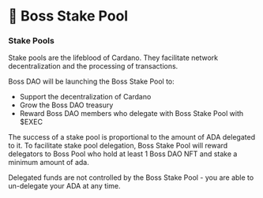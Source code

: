 # 🌊 Boss Stake Pool

### Stake Pools

Stake pools are the lifeblood of Cardano. They facilitate network decentralization and the processing of transactions.

Boss DAO will be launching the Boss Stake Pool to:

* Support the decentralization of Cardano
* Grow the Boss DAO treasury
* Reward Boss DAO members who delegate with Boss Stake Pool with $EXEC

The success of a stake pool is proportional to the amount of ADA delegated to it. To facilitate stake pool delegation, Boss Stake Pool will reward delegators to Boss Pool who hold at least 1 Boss DAO NFT and stake a minimum amount of ada.

Delegated funds are not controlled by the Boss Stake Pool - you are able to un-delegate your ADA at any time.
